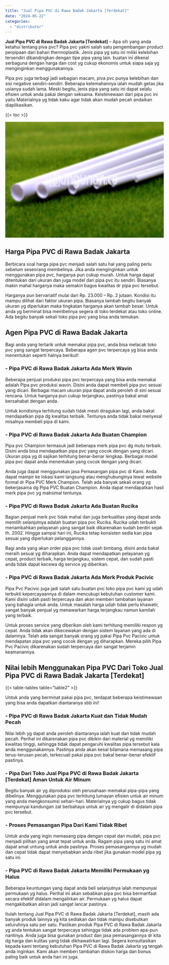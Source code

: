 ```yaml
---
title: "Jual Pipa PVC di Rawa Badak Jakarta [Terdekat]"
date: "2024-05-22"
categories: 
  - "distributor"
---
```


**Jual Pipa PVC di Rawa Badak Jakarta \[Terdekat\]** – Apa sih yang anda ketahui tentang piva pvc? Pipa pvc yakni salah satu pengembangan product perpipaan dari bahan thermoplastik. Jenis pipa yg satu ini miliki kelebihan tersendiri dibandingkan dengan tipe pipa yang lain. buatan ini dikenal serbaguna dengan harga dan cost yg cukup ekonomis untuk siapa saja yg menginginkan menggunakannya.

Pipa pvc juga terbagi jadi sebagian macam, piva pvc punya kelebihan dan sisi negative sendiri-sendiri. Beberapa kelemahannya ialah mudah getas jika usianya sudah lama. Meski begitu, jenis pipa yang satu ini dapat selalu efisien untuk anda pakai dengan seksama. Keistimewaan dari pipa pvc ini yaitu Materialnya yg tidak kaku agar tidak akan mudah pecah andaikan diaplikasikan.

{{< toc >}}

![Jual Pipa PVC di Rawa Badak Jakarta [Terdekat]](/images/jaul-pipa-pvc-55.png)

## Harga Pipa PVC di Rawa Badak Jakarta

Berbicara soal harga pipa pvc menjadi salah satu hal yang paling perlu sebelum seseorang membelinya. Jika anda menginginkan untuk menggunakan pipa pvc, harganya pun cukup murah. Untuk harga dapat ditentukan dari ukuran dan juga model dari pipa pvc itu sendiri. Biasanya makin mahal harganya maka semakin bagus kwalitas dr pipa pvc tersebut.

Harganya pun bervariatif mulai dari Rp. 23.000 – Rp. 2 jutaan. Kondisi itu mampu dilihat dari faktor ukuran pipa. Biasanya tambah begitu banyak ukuran yg diperlukan maka tingkatan harganya akan tambah besar. Untuk anda yg berminat bisa membelinya segera di toko terdekat atau toko online. Ada begitu banyak sekali toko pipa pvc yang bisa anda temukan.

## Agen Pipa PVC di Rawa Badak Jakarta

Bagi anda yang tertarik untuk memakai pipa pvc, anda bisa melacak toko pvc yang sangat terpercaya. Beberapa agen pvc terpercaya yg bisa anda menentukan seperti halnya berikut!

### \- Pipa PVC di Rawa Badak Jakarta Ada Merk Wavin

Beberapa penjual produksi pipa pvc terpercaya yang bisa anda memakai adalah Pipa pvc produksi wavin. Disini anda dapat membeli pipa pvc sesuai yang dicari. Berbagai macam ukuran pipa dapat anda peroleh di sini sesuai rencana. Untuk harganya pun cukup terjangkau, pastinya bakal amat bersahabat dengan anda.

Untuk kondisinya terhitung sudah tidak mesti diragukan lagi, anda bakal mendapatkan pipa dg kwalitas terbaik. Tentunya anda tidak bakal menyesal misalnya membeli pipa di kami.

### \- Pipa PVC di Rawa Badak Jakarta Ada Buatan Champion

Pipa pvc Champion termasuk jadi beberapa merk pipa pvc dg mutu terbaik. Disini anda bisa mendapatkan pipa pvc yang cocok dengan yang dicari. Ukuran pipa yg di sajikan terhitung benar-benar lengkap. Berbagai model pipa pvc dapat anda menentukan yang cocok dengan yang dicari.

Anda juga dapat menggunakan jasa Pemasangan pipa pvc di Kami. Anda dapat mampir ke lokasi kami langsung atau menghubunginya lewat website formal dr Pipa PVC Merk Champion. Telah ada banyak sekali orang yg bekerjasama dg Pipa PVC Buatan Champion. Anda dapat mendapatkan hasil merk pipa pvc yg maksimal tentunya.

### \- Pipa PVC di Rawa Badak Jakarta Ada Buatan Rucika

Bagian penjual merk pvc tidak mahal dan juga berkualitas yang dapat anda memilih selanjutnya adalah buatan pipa pvc Rucika. Rucika udah terbukti menambahkan pelayanan yang sangat baik dikarenakan sudah berdiri sejak th. 2002. Hingga sampai hari ini, Rucika tetap konsisten sedia kan pipa sesuai yang diperlukan pelanggannya.

Bagi anda yang akan order pipa pvc tidak usah bimbang, disini anda bakal meraih sesuai yg diharapkan. Anda dapat mendapatkan pelayanan yg cepat, product terbaik, harga terjangkau, sistem cepat, dan sudah pasti anda tidak dapat kecewa dg service yg diberikan.

### \- Pipa PVC di Rawa Badak Jakarta Ada Merk Produk Pacivic

Pipa Pvc Pacivic juga jadi salah satu buatan pvc toko pipa pvc kami yg udah terbukti kepercayaannya di dalam mencukupi kebutuhan customer kami. Kami disini udah pasti terpercaya dan akan memberi tambahan layanan yang bahagia untuk anda. Untuk masalah harga udah tidak perlu khawatir, sangat banyak penjual yg menawarkan harga terjangkau namun kamilah yang terbaik.

Untuk proses service yang diberikan oleh kami terhitung memiliki respon yg cepat. Anda tidak akan dikecewakan dengan sistem layanan yang ada di dalamnya. Telah ada sangat banyak orang yg pakai Pipa Pvc Pacivic untuk mendapatan pipa pvc yang cocok dengan yg diharapkan. Mereka pilih Pipa Pvc Pacivic dikarenakan sudah terpercaya dan sangat terjamin keamanannya.

## Nilai lebih Menggunakan Pipa PVC Dari Toko Jual Pipa PVC di Rawa Badak Jakarta \[Terdekat\]

{{< table-tables table="table2" >}}

Untuk anda yang berminat pakai pipa pvc, terdapat beberapa keistimewaan yang bisa anda dapatkan diantaranya sbb ini!

### \- Pipa PVC di Rawa Badak Jakarta Kuat dan Tidak Mudah Pecah

Nilai lebih yg dapat anda peroleh diantaranya ialah kuat dan tidak mudah pecah. Perihal ini dikarenakan pipa pvc dibikin dari material yg memiliki kwalitas tinggi, sehingga tidak dapat pengaruhi kwalitas pipa tersebut kala anda menggunakannya. Pastinya anda akan kesal bilamana memasang pipa terus-terusan pecah, terkecuali pakai pipa pvc bakal benar-benar efektif pastinya.

### \- Pipa Dari Toko Jual Pipa PVC di Rawa Badak Jakarta \[Terdekat\] Aman Untuk Air Minum

Begitu banyak air yg diproduksi oleh perusahaan memakai pipa-pipa yang dibelinya. Menggunakan pipa pvc terhitung lumayan efisien untuk air minum yang anda mengkonsumsi sehari-hari. Materialnya yg cukup bagus tidak mempunyai kandungan zat berbahaya untuk air yg mengalir di didalam pipa pvc tersebut.

### \- Proses Pemasangan Pipa Dari Kami Tidak Ribet

Untuk anda yang ingin memasang pipa dengan cepat dan mudah, pipa pvc menjadi pilihan yang amat tepat untuk anda. Ragam pipa yang satu ini amat dapat amat untung untuk anda pastinya. Proses pemasangannya yg mudah dan cepat tidak dapat menyebabkan anda ribet jika gunakan model pipa yg satu ini.

### \- Pipa PVC di Rawa Badak Jakarta Memiliki Permukaan yg Halus

Beberapa keuntungan yang dapat anda beli selanjutnya ialah mempunyai permukaan yg halus. Perihal ini akan sebabkan pipa pvc bisa bermanfaat secara efektif didalam mengalirkan air. Permukaan yg halus dapat mengakibatkan aliran jadi sangat lancar pastinya.

Itulah tentang Jual Pipa PVC di Rawa Badak Jakarta \[Terdekat\], masih ada banyak produk lainnya yg kita sediakan dan tidak mampu disebutkan seluruhnya satu per satu. Pastikan produk Pipa PVC di Rawa Badak Jakarta yg anda tentukan sangat terpercaya sehingga tidak ada problem apa-pun nantinya. Anda juga bisa gunakan product dan jasa pemasangannya dr kita dg harga dan kulitas yang tidak dikhawatirkan lagi. Segera konsultasikan kepada kami tentang kebutuhan Pipa PVC di Rawa Badak Jakarta yg tengah anda inginkan. Kami akan memberi tambahan diskon harga dan bonus paling baik untuk anda hari ini juga.
